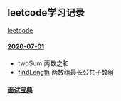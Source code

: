 ## leetcode学习记录

[leetcode](https://leetcode-cn.com)

#### [2020-07-01](./2020-07-01.js)

- twoSum 两数之和
- [findLength](./2020-07-01/findLength.js) 两数组最长公共子数组

#### [面试宝典](./baodian)
